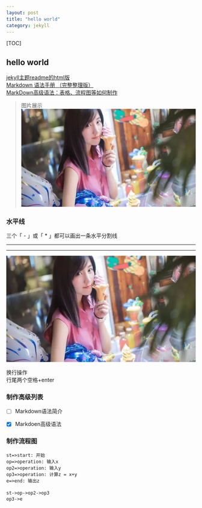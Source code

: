 ```yaml
---
layout: post
title: "hello world"
category: jekyll 
---
```


[TOC]

## hello world

[jekyll主题readme的html版](/README.html)  
[Markdown 语法手册 （完整整理版）](https://blog.csdn.net/witnessai1/article/details/52551362)  
[MarkDown高级语法：表格、流程图等如何制作](https://jingyan.baidu.com/article/8275fc8671073a46a03cf6f5.html)  
>图片展示
![aa](/images/mv.png)


### 水平线  
三个「 - 」或「 * 」都可以画出一条水平分割线

-----
***
![jpeg图片](/images/mv.jpeg)

换行操作  
行尾两个空格+enter

### 制作高级列表
- [ ]  Markdown语法简介
- [x]  Markdoen高级语法



### 制作流程图

```flow
st=>start: 开始
op=>operation: 输入x
op2=>operation: 输入y
op3=>operation: 计算z = x+y
e=>end: 输出z

st->op->op2->op3
op3->e
```


